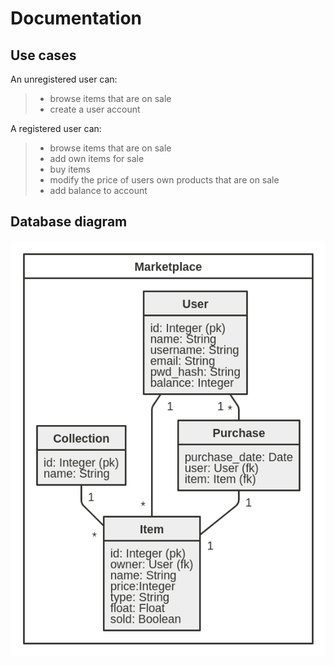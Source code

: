 # Documentation

## Use cases

An unregistered user can:
> * browse items that are on sale
> * create a user account

A registered user can:
> * browse items that are on sale
> * add own items for sale
> * buy items
> * modify the price of users own products that are on sale
> * add balance to account

## Database diagram
![diagram](images/diagram1.png)